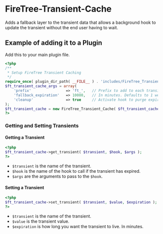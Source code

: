 FireTree-Transient-Cache
========================

Adds a fallback layer to the transient data that allows a background hook to update the transient without the end user having to wait.

## Example of adding it to a Plugin

Add this to your main plugin file.

```php
<?php
/**
 * Setup FireTree Transient Caching
 */
require_once( plugin_dir_path( __FILE__ ) . 'includes/FireTree_Transient_Cache.php' );
$ft_transient_cache_args = array(
	'prefix'				=> 'ft_',	// Prefix to add to each transient
	'fallback_expiration'	=> 10080,	// In minutes. Defaults to 1 week.
	'cleanup'				=> true		// Activate hook to purge expired transients?
);
$ft_transient_cache = new FireTree_Transient_Cache( $ft_transient_cache_args );
?>
```

### Getting and Setting Transients

#### Getting a Transient

```php
<?php
$ft_transient_cache->get_transient( $transient, $hook, $args );
?>
```

* `$transient` is the name of the transient.
* `$hook` is the name of the hook to call if the transient has expired.
* `$args` are the arguments to pass to the `$hook`.

#### Setting a Transient

```php
<?php
$ft_transient_cache->set_transient( $transient, $value, $expiration );
?>
```

* `$transient` is the name of the transient.
* `$value` is the transient value.
* `$expiration` is how long you want the transient to live. In minutes.